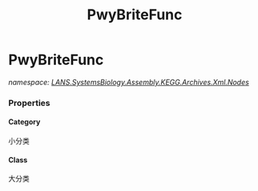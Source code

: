 ﻿---
title: PwyBriteFunc
---

# PwyBriteFunc
_namespace: [LANS.SystemsBiology.Assembly.KEGG.Archives.Xml.Nodes](N-LANS.SystemsBiology.Assembly.KEGG.Archives.Xml.Nodes.html)_





### Properties

#### Category
小分类
#### Class
大分类

